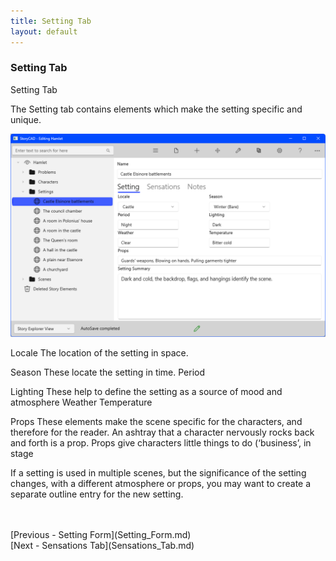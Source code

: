 ```yaml
---
title: Setting Tab
layout: default
---
```

### Setting Tab ###
Setting Tab


The Setting tab contains elements which make the setting specific and unique.

 
![](Setting-Setting-Tab.png)

Locale	The location of the setting in space.

Season	These locate the setting in time.
Period

Lighting	These help to define the setting as a source of mood and atmosphere
Weather
Temperature	

Props	These elements make the scene specific for the characters, and therefore for the reader. An ashtray that a character nervously rocks back and forth is a prop. Props give characters little things to do (‘business’, in stage 

If a setting is used in multiple scenes, but the significance of the setting changes, with a different atmosphere or props, you may want to create a separate outline entry for the new setting.

 <br/>
 <br/>
[Previous - Setting Form](Setting_Form.md) <br/>
[Next - Sensations Tab](Sensations_Tab.md) <br/>
